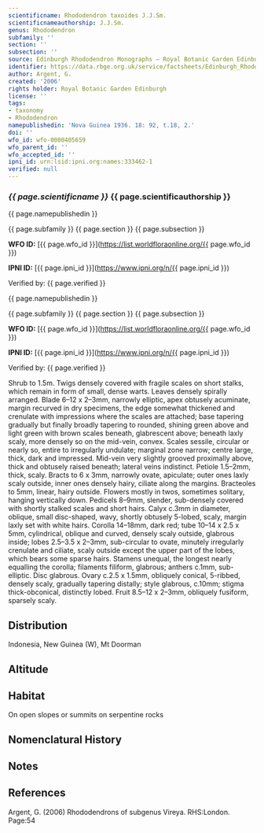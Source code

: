 ```yaml
---
scientificname: Rhododendron taxoides J.J.Sm.
scientificnameauthorship: J.J.Sm.
genus: Rhododendron
subfamily: ''
section: ''
subsection: ''
source: Edinburgh Rhododendron Monographs – Royal Botanic Garden Edinburgh
identifier: https://data.rbge.org.uk/service/factsheets/Edinburgh_Rhododendron_Monographs.xhtml
author: Argent, G.
created: '2006'
rights holder: Royal Botanic Garden Edinburgh
license: ''
tags:
- taxonomy
- Rhododendron
namepublishedin: 'Nova Guinea 1936. 18: 92, t.18, 2.'
doi: ''
wfo_id: wfo-0000405659
wfo_parent_id: ''
wfo_accepted_id: ''
ipni_id: urn:lsid:ipni.org:names:333462-1
verified: null
---
```

### _{{ page.scientificname }}_ {{ page.scientificauthorship }}
 {{ page.namepublishedin }}

{{ page.subfamily }} {{ page.section }} {{ page.subsection }}

**WFO ID:** [{{ page.wfo_id }}](https://list.worldfloraonline.org/{{ page.wfo_id }})

**IPNI ID:** [{{ page.ipni_id }}](https://www.ipni.org/n/{{ page.ipni_id }})

Verified by: {{ page.verified }}

 {{ page.namepublishedin }}

{{ page.subfamily }} {{ page.section }} {{ page.subsection }}

**WFO ID:** [{{ page.wfo_id }}](https://list.worldfloraonline.org/{{ page.wfo_id }})

**IPNI ID:** [{{ page.ipni_id }}](https://www.ipni.org/n/{{ page.ipni_id }})

Verified by: {{ page.verified }}



Shrub to 1.5m. Twigs densely covered with fragile scales on short stalks, which remain in form of small, dense warts. Leaves densely spirally arranged. Blade 6–12 x 2–3mm, narrowly elliptic, apex obtusely acuminate, margin recurved in dry specimens, the edge somewhat thickened and crenulate with impressions where the scales are attached; base tapering gradually but finally broadly tapering to rounded, shining green above and light green with brown scales beneath, glabrescent above; beneath laxly scaly, more densely so on the mid-vein, convex. Scales sessile, circular or nearly so, entire to irregularly undulate; marginal zone narrow; centre large, thick, dark and impressed. Mid-vein very slightly grooved proximally above, thick and obtusely raised beneath; lateral veins indistinct. Petiole 1.5–2mm, thick, scaly. Bracts to 6 x 3mm, narrowly ovate, apiculate; outer ones laxly scaly outside, inner ones densely hairy, ciliate along the margins. Bracteoles to 5mm, linear, hairy outside. Flowers mostly in twos, sometimes solitary, hanging vertically down. Pedicels 8–9mm, slender, sub-densely covered with shortly stalked scales and short hairs. Calyx c.3mm in diameter, oblique, small disc-shaped, wavy, shortly obtusely 5-lobed, scaly, margin laxly set with white hairs. Corolla 14–18mm, dark red; tube 10–14 x 2.5 x 5mm, cylindrical, oblique and curved, densely scaly outside, glabrous inside; lobes 2.5–3.5 x 2–3mm, sub-­circular to ovate, minutely irregularly crenulate and ciliate, scaly outside except the upper part of the lobes, which bears some sparse hairs. Stamens unequal, the longest nearly equalling the corolla; filaments filiform, glabrous; anthers c.1mm, sub-elliptic. Disc glabrous. Ovary c.2.5 x 1.5mm, obliquely conical, 5-ribbed, densely scaly, gradually tapering distally; style glabrous, c.10mm; stigma thick-obconical, distinctly lobed. Fruit 8.5–12 x 2–3mm, obliquely fusiform, sparsely scaly.

## Distribution
Indonesia, New Guinea (W), Mt Doorman

## Altitude


## Habitat
On open slopes or summits on serpentine rocks

## Nomenclatural History

                       
## Notes


## References

Argent, G. (2006) Rhododendrons of subgenus Vireya. RHS:London. Page:54
